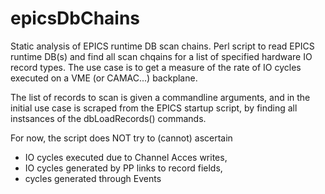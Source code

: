 # epicsDbChains
Static analysis of EPICS runtime DB scan chains.
Perl script to read EPICS runtime DB(s) and find all scan chqains for a list of specified hardware IO record types. The use case is to get a measure of the rate of IO cycles executed on a VME (or CAMAC...) backplane.

The list of records to scan is given a commandline arguments, and in the initial use case is scraped from the EPICS startup script, by finding all instsances of the dbLoadRecords() commands.

For now, the script does NOT try to (cannot) ascertain 
  * IO cycles executed due to Channel Acces writes, 
  * IO cycles generated by PP links to record fields, 
  * cycles generated through Events

    
